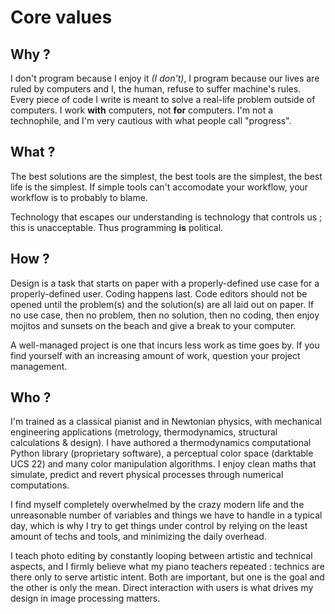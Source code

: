 # Core values

## Why ?

I don't program because I enjoy it *(I don't)*, I program because our lives are ruled by computers and I, the human, refuse to suffer machine's rules. Every piece of code I write is meant to solve a real-life problem outside of computers. I work **with** computers, not **for** computers. I'm not a technophile, and I'm very cautious with what people call "progress".

## What ?

The best solutions are the simplest, the best tools are the simplest, the best life is the simplest. If simple tools can't accomodate your workflow, your workflow is to probably to blame. 

Technology that escapes our understanding is technology that controls us ; this is unacceptable. Thus programming **is** political.

## How ?

Design is a task that starts on paper with a properly-defined use case for a properly-defined user. Coding happens last. Code editors should not be opened until the problem(s) and the solution(s) are all laid out on paper. If no use case, then no problem, then no solution, then no coding, then enjoy mojitos and sunsets on the beach and give a break to your computer. 

A well-managed project is one that incurs less work as time goes by. If you find yourself with an increasing amount of work, question your project management.

## Who ?

I'm trained as a classical pianist and in Newtonian physics, with mechanical engineering applications (metrology, thermodynamics, structural calculations & design). I have authored a thermodynamics computational Python library (proprietary software), a perceptual color space (darktable UCS 22) and many color manipulation algorithms. I enjoy clean maths that simulate, predict and revert physical processes through numerical computations. 

I find myself completely overwhelmed by the crazy modern life and the unreasonable number of variables and things we have to handle in a typical day, which is why I try to get things under control by relying on the least amount of techs and tools, and minimizing the daily overhead. 

I teach photo editing by constantly looping between artistic and technical aspects, and I firmly believe what my piano teachers repeated : technics are there only to serve artistic intent. Both are important, but one is the goal and the other is only the mean. Direct interaction with users is what drives my design in image processing matters.
